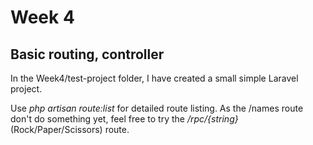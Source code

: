 # Week 4

## Basic routing, controller

In the Week4/test-project folder, I have created a small simple Laravel 
project.

Use *php artisan route:list* for detailed route listing.
As the /names route don't do something yet, feel free to try
the */rpc/{string}* (Rock/Paper/Scissors) route. 